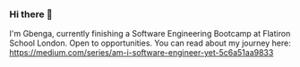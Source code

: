 ### Hi there 👋

<!--
**gbenga/gbenga** is a ✨ _special_ ✨ repository because its `README.md` (this file) appears on your GitHub profile.

Here are some ideas to get you started:

- 🔭 I’m currently working on ...
- 🌱 I’m currently learning ...
- 👯 I’m looking to collaborate on ...
- 🤔 I’m looking for help with ...
- 💬 Ask me about ...
- 📫 How to reach me: ...
- 😄 Pronouns: ...
- ⚡ Fun fact: ...
-->
I'm Gbenga, currently finishing a Software Engineering Bootcamp at Flatiron School London. Open to opportunities. You can read about my journey here: https://medium.com/series/am-i-software-engineer-yet-5c6a51aa9833

